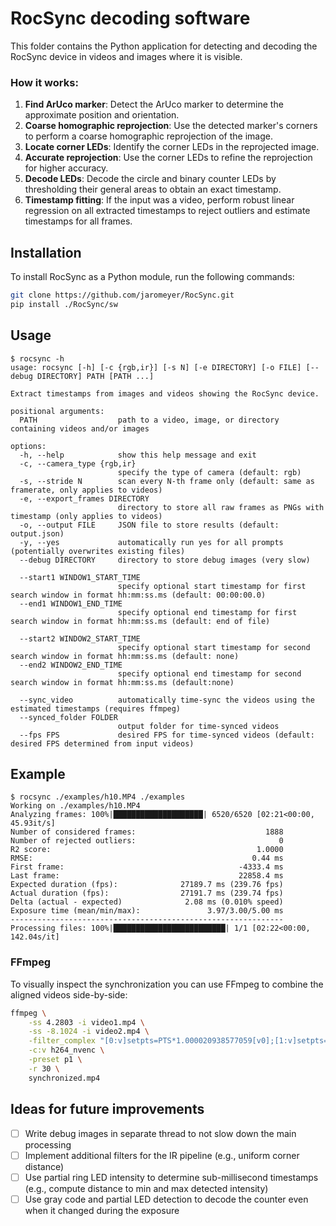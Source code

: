 # RocSync decoding software

This folder contains the Python application for detecting and decoding the RocSync device in videos and images where it is visible.

### How it works:

1. **Find ArUco marker**: Detect the ArUco marker to determine the approximate position and orientation.
2. **Coarse homographic reprojection**: Use the detected marker's corners to perform a coarse homographic reprojection of the image.
3. **Locate corner LEDs**: Identify the corner LEDs in the reprojected image.
4. **Accurate reprojection**: Use the corner LEDs to refine the reprojection for higher accuracy.
5. **Decode LEDs**: Decode the circle and binary counter LEDs by thresholding their general areas to obtain an exact timestamp.
6. **Timestamp fitting**: If the input was a video, perform robust linear regression on all extracted timestamps to reject outliers and estimate timestamps for all frames.

## Installation
To install RocSync as a Python module, run the following commands:

```bash
git clone https://github.com/jaromeyer/RocSync.git
pip install ./RocSync/sw
```

## Usage
```
$ rocsync -h
usage: rocsync [-h] [-c {rgb,ir}] [-s N] [-e DIRECTORY] [-o FILE] [--debug DIRECTORY] PATH [PATH ...]

Extract timestamps from images and videos showing the RocSync device.

positional arguments:
  PATH                  path to a video, image, or directory containing videos and/or images

options:
  -h, --help            show this help message and exit
  -c, --camera_type {rgb,ir}
                        specify the type of camera (default: rgb)
  -s, --stride N        scan every N-th frame only (default: same as framerate, only applies to videos)
  -e, --export_frames DIRECTORY
                        directory to store all raw frames as PNGs with timestamp (only applies to videos)
  -o, --output FILE     JSON file to store results (default: output.json)
  -y, --yes             automatically run yes for all prompts (potentially overwrites existing files)
  --debug DIRECTORY     directory to store debug images (very slow)

  --start1 WINDOW1_START_TIME 
                        specify optional start timestamp for first search window in format hh:mm:ss.ms (default: 00:00:00.0)
  --end1 WINDOW1_END_TIME 
                        specify optional end timestamp for first search window in format hh:mm:ss.ms (default: end of file)

  --start2 WINDOW2_START_TIME 
                        specify optional start timestamp for second search window in format hh:mm:ss.ms (default: none)
  --end2 WINDOW2_END_TIME 
                        specify optional end timestamp for second search window in format hh:mm:ss.ms (default:none)

  --sync_video          automatically time-sync the videos using the estimated timestamps (requires ffmpeg)
  --synced_folder FOLDER 
                        output folder for time-synced videos
  --fps FPS             desired FPS for time-synced videos (default: desired FPS determined from input videos)
  ```


## Example
```
$ rocsync ./examples/h10.MP4 ./examples
Working on ./examples/h10.MP4
Analyzing frames: 100%|████████████████████| 6520/6520 [02:21<00:00, 45.93it/s]
Number of considered frames:                             1888
Number of rejected outliers:                                0
R2 score:                                              1.0000
RMSE:                                                 0.44 ms
First frame:                                       -4333.4 ms
Last frame:                                        22858.4 ms
Expected duration (fps):              27189.7 ms (239.76 fps)
Actual duration (fps):                27191.7 ms (239.74 fps)
Delta (actual - expected)              2.08 ms (0.010% speed)
Exposure time (mean/min/max):               3.97/3.00/5.00 ms
-------------------------------------------------------------
Processing files: 100%|█████████████████████████| 1/1 [02:22<00:00, 142.04s/it]
```

### FFmpeg
To visually inspect the synchronization you can use FFmpeg to combine the aligned videos side-by-side:
```bash
ffmpeg \
	-ss 4.2803 -i video1.mp4 \
	-ss -8.1024 -i video2.mp4 \
	-filter_complex "[0:v]setpts=PTS*1.000020938577059[v0];[1:v]setpts=PTS*1.000083866934668[v1];[v0][v1]hstack=inputs=2" \
	-c:v h264_nvenc \
	-preset p1 \
	-r 30 \
	synchronized.mp4
```

## Ideas for future improvements
- [ ] Write debug images in separate thread to not slow down the main processing
- [ ] Implement additional filters for the IR pipeline (e.g., uniform corner distance)
- [ ] Use partial ring LED intensity to determine sub-millisecond timestamps (e.g., compute distance to min and max detected intensity)
- [ ] Use gray code and partial LED detection to decode the counter even when it changed during the exposure
